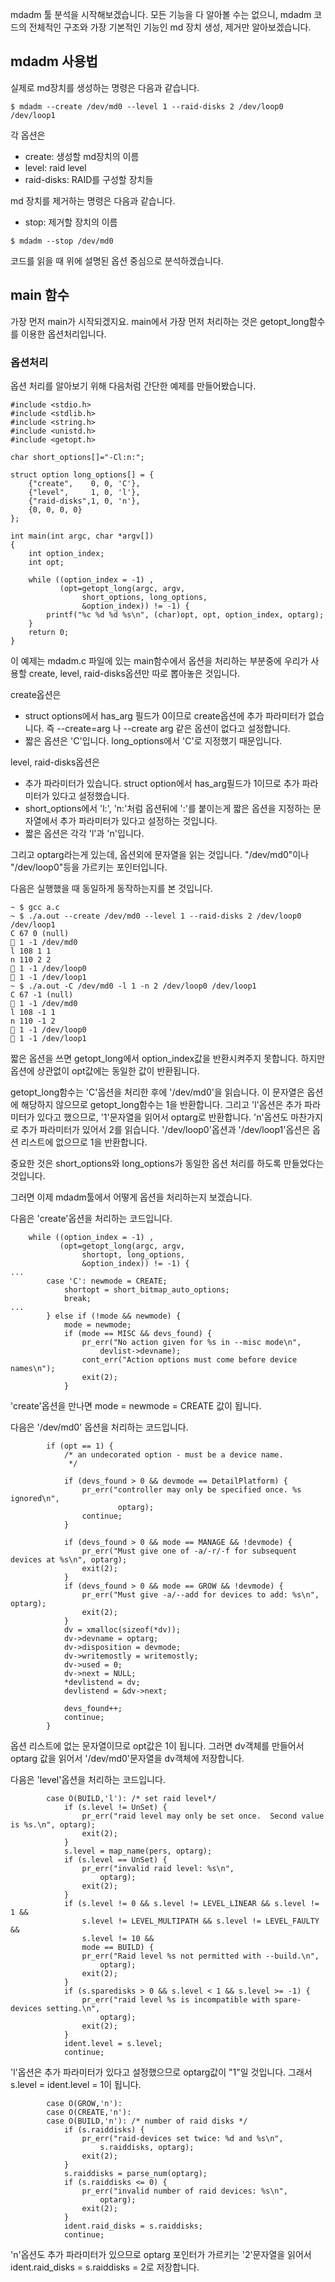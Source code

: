 mdadm 툴 분석을 시작해보겠습니다.
모든 기능을 다 알아볼 수는 없으니, mdadm 코드의 전체적인 구조와 가장 기본적인 기능인 md 장치 생성, 제거만 알아보겠습니다.

## mdadm 사용법

실제로 md장치를 생성하는 명령은 다음과 같습니다.
```
$ mdadm --create /dev/md0 --level 1 --raid-disks 2 /dev/loop0 /dev/loop1
```
각 옵션은
* create: 생성할 md장치의 이름
* level: raid level
* raid-disks: RAID를 구성할 장치들

md 장치를 제거하는 명령은 다음과 같습니다.
* stop: 제거할 장치의 이름

```
$ mdadm --stop /dev/md0
```
코드를 읽을 때 위에 설명된 옵션 중심으로 분석하겠습니다.



## main 함수

가장 먼저 main가 시작되겠지요. main에서 가장 먼저 처리하는 것은 getopt_long함수를 이용한 옵션처리입니다.

### 옵션처리

옵션 처리를 알아보기 위해 다음처럼 간단한 예제를 만들어봤습니다.

```
#include <stdio.h>
#include <stdlib.h>
#include <string.h>
#include <unistd.h>
#include <getopt.h>

char short_options[]="-Cl:n:";

struct option long_options[] = {
    {"create",    0, 0, 'C'},
    {"level",     1, 0, 'l'},
    {"raid-disks",1, 0, 'n'},
    {0, 0, 0, 0}
};

int main(int argc, char *argv[])
{
	int option_index;
	int opt;
	
	while ((option_index = -1) ,
	       (opt=getopt_long(argc, argv,
				short_options, long_options,
				&option_index)) != -1) {
		printf("%c %d %d %s\n", (char)opt, opt, option_index, optarg);
	}
	return 0;
}
```
이 예제는 mdadm.c 파일에 있는 main함수에서 옵션을 처리하는 부분중에 우리가 사용할 create, level, raid-disks옵션만 따로 뽑아놓은 것입니다.

create옵션은
* struct options에서 has_arg 필드가 0이므로 create옵션에 추가 파라미터가 없습니다. 즉 --create=arg 나 --create arg 같은 옵션이 없다고 설정합니다.
* 짧은 옵션은 'C'입니다. long_options에서 'C'로 지정했기 때문입니다.

level, raid-disks옵션은
* 추가 파라미터가 있습니다. struct option에서 has_arg필드가 1이므로 추가 파라미터가 있다고 설정했습니다.
* short_options에서 'l:', 'n:'처럼 옵션뒤에 ':'를 붙이는게 짧은 옵션을 지정하는 문자열에서 추가 파라미터가 있다고 설정하는 것입니다.
* 짧은 옵션은 각각 'l'과 'n'입니다.

그리고 optarg라는게 있는데, 옵션외에 문자열을 읽는 것입니다. "/dev/md0"이나 "/dev/loop0"등을 가르키는 포인터입니다.

다음은 실행했을 때 동일하게 동작하는지를 본 것입니다.
```
~ $ gcc a.c
~ $ ./a.out --create /dev/md0 --level 1 --raid-disks 2 /dev/loop0 /dev/loop1
C 67 0 (null)
 1 -1 /dev/md0
l 108 1 1
n 110 2 2
 1 -1 /dev/loop0
 1 -1 /dev/loop1
~ $ ./a.out -C /dev/md0 -l 1 -n 2 /dev/loop0 /dev/loop1
C 67 -1 (null)
 1 -1 /dev/md0
l 108 -1 1
n 110 -1 2
 1 -1 /dev/loop0
 1 -1 /dev/loop1
```
짧은 옵션을 쓰면 getopt_long에서 option_index값을 반환시켜주지 못합니다. 하지만 옵션에 상관없이 opt값에는 동일한 값이 반환됩니다.

getopt_long함수는 'C'옵션을 처리한 후에 '/dev/md0'을 읽습니다. 이 문자열은 옵션에 해당하지 않으므로 getopt_long함수는 1을 반환합니다.
그리고 'l'옵션은 추가 파라미터가 있다고 했으므로, '1'문자열을 읽어서 optarg로 반환합니다.
'n'옵션도 마찬가지로 추가 파라미터가 있어서 2를 읽습니다.
'/dev/loop0'옵션과 '/dev/loop1'옵션은 옵션 리스트에 없으므로 1을 반환합니다.

중요한 것은 short_options와 long_options가 동일한 옵션 처리를 하도록 만들었다는 것입니다.

그러면 이제 mdadm툴에서 어떻게 옵션을 처리하는지 보겠습니다.

다음은 'create'옵션을 처리하는 코드입니다.
```
	while ((option_index = -1) ,
	       (opt=getopt_long(argc, argv,
				shortopt, long_options,
				&option_index)) != -1) {
...
		case 'C': newmode = CREATE;
			shortopt = short_bitmap_auto_options;
			break;
...
		} else if (!mode && newmode) {
			mode = newmode;
			if (mode == MISC && devs_found) {
				pr_err("No action given for %s in --misc mode\n",
					devlist->devname);
				cont_err("Action options must come before device names\n");
				exit(2);
			}
```
'create'옵션을 만나면 mode = newmode = CREATE 값이 됩니다.

다음은 '/dev/md0' 옵션을 처리하는 코드입니다.
```
		if (opt == 1) {
			/* an undecorated option - must be a device name.
			 */

			if (devs_found > 0 && devmode == DetailPlatform) {
				pr_err("controller may only be specified once. %s ignored\n",
						optarg);
				continue;
			}

			if (devs_found > 0 && mode == MANAGE && !devmode) {
				pr_err("Must give one of -a/-r/-f for subsequent devices at %s\n", optarg);
				exit(2);
			}
			if (devs_found > 0 && mode == GROW && !devmode) {
				pr_err("Must give -a/--add for devices to add: %s\n", optarg);
				exit(2);
			}
			dv = xmalloc(sizeof(*dv));
			dv->devname = optarg;
			dv->disposition = devmode;
			dv->writemostly = writemostly;
			dv->used = 0;
			dv->next = NULL;
			*devlistend = dv;
			devlistend = &dv->next;

			devs_found++;
			continue;
		}
```
옵션 리스트에 없는 문자열이므로 opt값은 1이 됩니다. 그러면 dv객체를 만들어서 optarg 값을 읽어서 '/dev/md0'문자열을 dv객체에 저장합니다.

다음은 'level'옵션을 처리하는 코드입니다.
```
		case O(BUILD,'l'): /* set raid level*/
			if (s.level != UnSet) {
				pr_err("raid level may only be set once.  Second value is %s.\n", optarg);
				exit(2);
			}
			s.level = map_name(pers, optarg);
			if (s.level == UnSet) {
				pr_err("invalid raid level: %s\n",
					optarg);
				exit(2);
			}
			if (s.level != 0 && s.level != LEVEL_LINEAR && s.level != 1 &&
			    s.level != LEVEL_MULTIPATH && s.level != LEVEL_FAULTY &&
			    s.level != 10 &&
			    mode == BUILD) {
				pr_err("Raid level %s not permitted with --build.\n",
					optarg);
				exit(2);
			}
			if (s.sparedisks > 0 && s.level < 1 && s.level >= -1) {
				pr_err("raid level %s is incompatible with spare-devices setting.\n",
					optarg);
				exit(2);
			}
			ident.level = s.level;
			continue;
```
'l'옵션은 추가 파라미터가 있다고 설정했으므로 optarg값이 "1"일 것입니다. 그래서 s.level = ident.level = 1이 됩니다.


```
		case O(GROW,'n'):
		case O(CREATE,'n'):
		case O(BUILD,'n'): /* number of raid disks */
			if (s.raiddisks) {
				pr_err("raid-devices set twice: %d and %s\n",
					s.raiddisks, optarg);
				exit(2);
			}
			s.raiddisks = parse_num(optarg);
			if (s.raiddisks <= 0) {
				pr_err("invalid number of raid devices: %s\n",
					optarg);
				exit(2);
			}
			ident.raid_disks = s.raiddisks;
			continue;
```
'n'옵션도 추가 파라미터가 있으므로 optarg 포인터가 가르키는 '2'문자열을 읽어서 ident.raid_disks = s.raiddisks = 2로 저장합니다.

